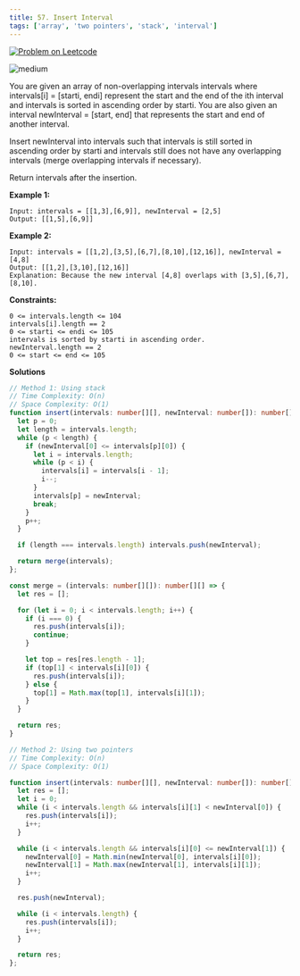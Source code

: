 ```yaml
---
title: 57. Insert Interval
tags: ['array', 'two pointers', 'stack', 'interval']
---
```


[![Problem on Leetcode](https://img.shields.io/badge/Leetcode-FFA116)](https://leetcode.com/problems/insert-interval/)

<!-- ![easy](https://img.shields.io/badge/Difficulty-Easy-5BCEFA.svg)<br /> -->
![medium](https://img.shields.io/badge/Difficulty-Medium-F5A9B8.svg)<br />
<!-- ![hard](https://img.shields.io/badge/Difficulty-Hard-FFFFFF.svg)<br /> -->

You are given an array of non-overlapping intervals intervals where intervals[i] = [starti, endi] represent the start and the end of the ith interval and intervals is sorted in ascending order by starti. You are also given an interval newInterval = [start, end] that represents the start and end of another interval.

Insert newInterval into intervals such that intervals is still sorted in ascending order by starti and intervals still does not have any overlapping intervals (merge overlapping intervals if necessary).

Return intervals after the insertion.

**Example 1:**

```
Input: intervals = [[1,3],[6,9]], newInterval = [2,5]
Output: [[1,5],[6,9]]
```

**Example 2:**

```
Input: intervals = [[1,2],[3,5],[6,7],[8,10],[12,16]], newInterval = [4,8]
Output: [[1,2],[3,10],[12,16]]
Explanation: Because the new interval [4,8] overlaps with [3,5],[6,7],[8,10].
```

**Constraints:**
```
0 <= intervals.length <= 104
intervals[i].length == 2
0 <= starti <= endi <= 105
intervals is sorted by starti in ascending order.
newInterval.length == 2
0 <= start <= end <= 105
```

**Solutions**

```ts
// Method 1: Using stack
// Time Complexity: O(n)
// Space Complexity: O(1)
function insert(intervals: number[][], newInterval: number[]): number[][] {
  let p = 0;
  let length = intervals.length;
  while (p < length) {
    if (newInterval[0] <= intervals[p][0]) {
      let i = intervals.length;
      while (p < i) {
        intervals[i] = intervals[i - 1];
        i--;
      }
      intervals[p] = newInterval;
      break;
    }
    p++;
  }

  if (length === intervals.length) intervals.push(newInterval);

  return merge(intervals);
};

const merge = (intervals: number[][]): number[][] => {
  let res = [];

  for (let i = 0; i < intervals.length; i++) {
    if (i === 0) {
      res.push(intervals[i]);
      continue;
    }

    let top = res[res.length - 1];
    if (top[1] < intervals[i][0]) {
      res.push(intervals[i]);
    } else {
      top[1] = Math.max(top[1], intervals[i][1]);
    }
  }

  return res;
}
```

```ts
// Method 2: Using two pointers
// Time Complexity: O(n)
// Space Complexity: O(1)

function insert(intervals: number[][], newInterval: number[]): number[][] {
  let res = [];
  let i = 0;
  while (i < intervals.length && intervals[i][1] < newInterval[0]) {
    res.push(intervals[i]);
    i++;
  }

  while (i < intervals.length && intervals[i][0] <= newInterval[1]) {
    newInterval[0] = Math.min(newInterval[0], intervals[i][0]);
    newInterval[1] = Math.max(newInterval[1], intervals[i][1]);
    i++;
  }

  res.push(newInterval);

  while (i < intervals.length) {
    res.push(intervals[i]);
    i++;
  }

  return res;
};
```